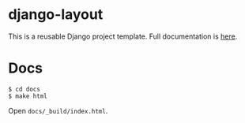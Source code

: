 django-layout
=============

This is a reusable Django project template. Full documentation is [here](https://mornin-django-layout.readthedocs.org/en/latest/introduction/).

# Docs

    $ cd docs
    $ make html

Open `docs/_build/index.html`.
